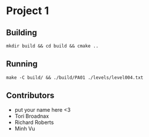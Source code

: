 # Project 1

## Building
```
mkdir build && cd build && cmake ..
```

## Running
```
make -C build/ && ./build/PA01 ./levels/level004.txt
```

## Contributors

- put your name here <3
- Tori Broadnax
- Richard Roberts
- Minh Vu
